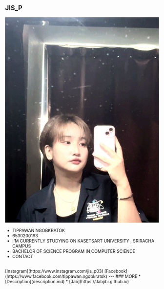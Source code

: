 ## JIS_P
![Profile](profile/Img_profile.jpg)
* TIPPAWAN NGOBKRATOK
* 6530200193
* I'M CURRENTLY STUDYING ON KASETSART UNIVERSITY , SRIRACHA CAMPUS
* BACHELOR OF SCIENCE PROGRAM IN COMPUTER SCIENCE
* CONTACT
<br>
[Instagram](https://www.instagram.com/jis_p03)
[Facebook](https://www.facebook.com/tippawan.ngobkratok)
---
### MORE
* [Description](description.md)
* [Jab](https://Jabjibi.github.io)

